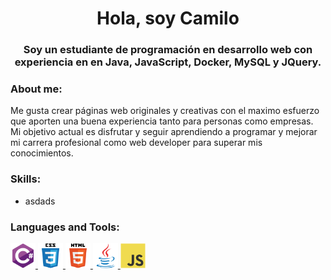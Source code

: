 <h1 align="center">Hola, soy Camilo</h1>
<h3 align="center">Soy un estudiante de programación en desarrollo web con experiencia en en Java, JavaScript, Docker, MySQL y JQuery.</h3>

<h3 align="left">About me:</h3>
<p>Me gusta crear páginas web originales y creativas con el maximo esfuerzo que aporten una buena experiencia tanto para personas como empresas. Mi objetivo actual es disfrutar y seguir aprendiendo a programar y mejorar mi carrera profesional como web developer para superar mis conocimientos.</p>
<p align="left">
</p>

<h3 align="left">Skills:</h3>
<ul>
<li>asdads</li>
</ul>

<h3 align="left">Languages and Tools:</h3>
<p align="left"> <a href="https://www.w3schools.com/cs/" target="_blank" rel="noreferrer"> <img src="https://raw.githubusercontent.com/devicons/devicon/master/icons/csharp/csharp-original.svg" alt="csharp" width="40" height="40"/> </a> <a href="https://www.w3schools.com/css/" target="_blank" rel="noreferrer"> <img src="https://raw.githubusercontent.com/devicons/devicon/master/icons/css3/css3-original-wordmark.svg" alt="css3" width="40" height="40"/> </a> <a href="https://www.w3.org/html/" target="_blank" rel="noreferrer"> <img src="https://raw.githubusercontent.com/devicons/devicon/master/icons/html5/html5-original-wordmark.svg" alt="html5" width="40" height="40"/> </a> <a href="https://www.java.com" target="_blank" rel="noreferrer"> <img src="https://raw.githubusercontent.com/devicons/devicon/master/icons/java/java-original.svg" alt="java" width="40" height="40"/> </a> <a href="https://developer.mozilla.org/en-US/docs/Web/JavaScript" target="_blank" rel="noreferrer"> <img src="https://raw.githubusercontent.com/devicons/devicon/master/icons/javascript/javascript-original.svg" alt="javascript" width="40" height="40"/> </a> </p>

